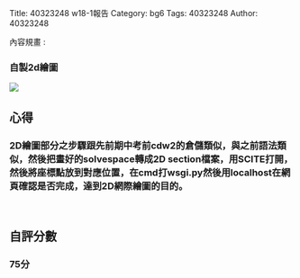 Title: 40323248 w18-1報告
Category: bg6
Tags: 40323248
Author: 40323248

內容規畫 :  
<!-- PELICAN_END_SUMMARY -->
<h3>自製2d繪圖</h3>
<img src="http://i.imgur.com/97NdRhD.png">
<br/>
<h2>心得</h2>
<h3>2D繪圖部分之步驟跟先前期中考前cdw2的倉儲類似，與之前語法類似，然後把畫好的solvespace轉成2D section檔案，用SCITE打開，然後將座標點放到對應位置，在cmd打wsgi.py然後用localhost在網頁確認是否完成，達到2D網際繪圖的目的。</h3>
<br/>
<h2>自評分數</h2>
<h3>75分</h3>